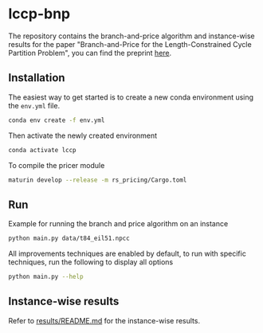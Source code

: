 # lccp-bnp
The repository contains the branch-and-price algorithm and instance-wise results for the paper "Branch-and-Price for the Length-Constrained Cycle Partition Problem", you can find the preprint [here](https://arxiv.org/abs/2401.17937).

## Installation
The easiest way to get started is to create a new conda environment using the `env.yml` file. 

```bash 
conda env create -f env.yml
```

Then activate the newly created environment
```bash
conda activate lccp
```

To compile the pricer module
```bash
maturin develop --release -m rs_pricing/Cargo.toml
``` 


## Run
Example for running the branch and price algorithm on an instance
```bash
python main.py data/t84_eil51.npcc
```

All improvements techniques are enabled by default, to run with specific techniques, run the following to display all options
```bash
python main.py --help
``` 

## Instance-wise results
Refer to [results/README.md](results/README.md) for the instance-wise results.


